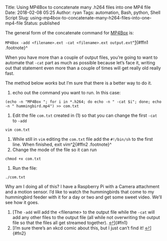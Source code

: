 Title: Using MP4Box to concatenate many .h264 files into one MP4 file
Date: 2018-02-08 05:25
Author: ryan
Tags: automation, Bash, python, Shell Script
Slug: using-mp4box-to-concatenate-many-h264-files-into-one-mp4-file
Status: published

The general form of the concatenate command for [MP4Box](https://gpac.wp.imt.fr/mp4box/ "MP4Box") is:

`MP4Box -add <filename>.ext -cat <filename>.ext output.ext`^[1](#fn1){#ffn1 .footnote}^

When you have more than a couple of output files, you’re going to want to automate that `-cat` part as much as possible because let’s face it, writing out that statement even more than a couple of times will get really old really fast.

The method below *works* but I’m sure that there is a better way to do it.

1.  echo out the command you want to run. In this case:

`(echo -n "MP4Box "; for i in *.h264; do echo -n " -cat $i"; done; echo -n " hummingbird.mp4") >> com.txt`

1.  Edit the file `com.txt` created in (1) so that you can change the first `-cat` to `-add`

`vim com.txt`

1.  While still in `vim` editing the `com.txt` file add the `#!/bin/sh` to the first line. When finished, exit vim^[2](#fn2){#ffn2 .footnote}^
2.  Change the mode of the file so it can run

`chmod +x com.txt`

1.  Run the file:

`./com.txt`

Why am I doing all of this? I have a Raspberry Pi with a Camera attachment and a motion sensor. I’d like to watch the hummingbirds that come to my hummingbird feeder with it for a day or two and get some sweet video. We’ll see how it goes.

1.  [The `-add` will add the \<filename\> to the output file while the `-cat` will add any other files to the output file (all while not overwriting the output file so that the files all get streamed together). [↩](#ffn1)]{#fn1}
2.  [I’m sure there’s an xkcd comic about this, but I just can’t find it! [↩](#ffn2)]{#fn2}
